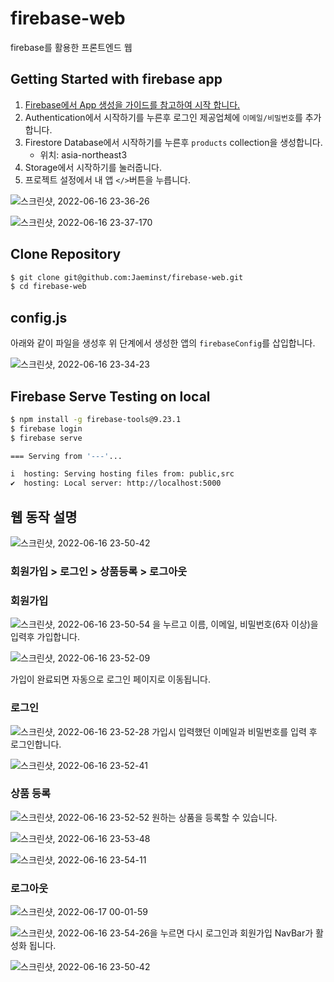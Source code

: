 # firebase-web
firebase를 활용한 프론트엔드 웹

## Getting Started with firebase app
1. [Firebase에서 App 생성을 가이드를 참고하여 시작 합니다.](https://firebase.google.com/docs/web/setup#create-firebase-project-and-app)
2. Authentication에서 시작하기를 누른후 로그인 제공업체에 `이메일/비밀번호`를 추가합니다. 
3. Firestore Database에서 시작하기를 누른후 `products` collection을 생성합니다.
   * 위치: asia-northeast3
4. Storage에서 시작하기를 눌러줍니다.
5. 프로젝트 설정에서 내 앱 `</>`버튼을 누릅니다.

![스크린샷, 2022-06-16 23-36-26](https://user-images.githubusercontent.com/99124279/174095747-572434f7-eef9-42c0-8de5-1b54a1bdedcb.png)

![스크린샷, 2022-06-16 23-37-170](https://user-images.githubusercontent.com/99124279/174095618-c62db848-4396-4084-a957-916c950f798b.png)


## Clone Repository

```bash
$ git clone git@github.com:Jaeminst/firebase-web.git
$ cd firebase-web
```

## config.js
아래와 같이 파일을 생성후 위 단계에서 생성한 앱의 `firebaseConfig`를 삽입합니다.

![스크린샷, 2022-06-16 23-34-23](https://user-images.githubusercontent.com/99124279/174093984-bac66aef-f320-48a4-8230-cfef260516c5.png)

## Firebase Serve Testing on local

```bash
$ npm install -g firebase-tools@9.23.1
$ firebase login
$ firebase serve

=== Serving from '---'...

i  hosting: Serving hosting files from: public,src
✔  hosting: Local server: http://localhost:5000
```

## 웹 동작 설명
![스크린샷, 2022-06-16 23-50-42](https://user-images.githubusercontent.com/99124279/174098814-565ab1cb-0500-47ba-803a-0f774f3def58.png)


### 회원가입 > 로그인 > 상품등록 > 로그아웃

### 회원가입

![스크린샷, 2022-06-16 23-50-54](https://user-images.githubusercontent.com/99124279/174098646-6ffada57-154a-4a30-a706-26660550e5bb.png) 을 누르고 이름, 이메일, 비밀번호(6자 이상)을 입력후 가입합니다.

![스크린샷, 2022-06-16 23-52-09](https://user-images.githubusercontent.com/99124279/174099090-dfb28f38-04fd-4ea6-a886-bab9914f5b9e.png)

가입이 완료되면 자동으로 로그인 페이지로 이동됩니다.

### 로그인

![스크린샷, 2022-06-16 23-52-28](https://user-images.githubusercontent.com/99124279/174099199-f5c60540-d8a1-467a-b273-eaa3b7e85216.png) 가입시 입력했던 이메일과 비밀번호를 입력 후 로그인합니다.

![스크린샷, 2022-06-16 23-52-41](https://user-images.githubusercontent.com/99124279/174099340-2f9d0b7e-19da-4bcc-9acd-708aaf6ba34c.png)

### 상품 등록

![스크린샷, 2022-06-16 23-52-52](https://user-images.githubusercontent.com/99124279/174099548-8f9c3c41-0ea7-45a8-aa83-c9fbb6e1a704.png) 원하는 상품을 등록할 수 있습니다.

![스크린샷, 2022-06-16 23-53-48](https://user-images.githubusercontent.com/99124279/174099585-b7520374-a357-47ca-a478-b6f995e28f77.png)

![스크린샷, 2022-06-16 23-54-11](https://user-images.githubusercontent.com/99124279/174099846-56f357bf-f2d8-4ce0-93f7-593e4e9d04a7.png)

### 로그아웃

![스크린샷, 2022-06-17 00-01-59](https://user-images.githubusercontent.com/99124279/174100223-190f0ce1-fec1-479e-b5fd-d5e15022bd11.png)


![스크린샷, 2022-06-16 23-54-26](https://user-images.githubusercontent.com/99124279/174100139-52e8f7e4-83f3-4550-b2c2-7154eb6bd246.png)을 누르면 다시 로그인과 회원가입 NavBar가 활성화 됩니다.

![스크린샷, 2022-06-16 23-50-42](https://user-images.githubusercontent.com/99124279/174098814-565ab1cb-0500-47ba-803a-0f774f3def58.png)
